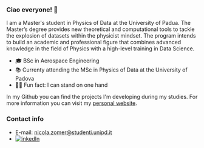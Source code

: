 ### Ciao everyone! 👋

I am a Master's student in Physics of Data at the University of Padua. The Master’s degree provides new theoretical and computational tools to tackle the explosion of datasets within the physicist mindset. The program intends to build an academic and professional figure that combines advanced knowledge in the field of Physics with a high-level training in Data Science.

- 🎓 BSc in Aerospace Engineering
- 📚 Currenty attending the MSc in Physics of Data at the University of Padova
- 🤸‍♂️ Fun fact: I can stand on one hand 

In my Github you can find the projects I'm developing during my studies. For more information you can visit my [personal website](https://nicolazomer.github.io/).

### Contact info
* E-mail: nicola.zomer@studenti.unipd.it
* [![inkedIn](https://img.shields.io/badge/LinkedIn-0077B5?style=for-the-badge&logo=linkedin&logoColor=white)](https://www.linkedin.com/in/nicolazomer/)
